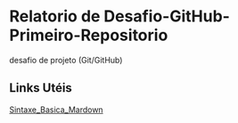 # Relatorio de Desafio-GitHub-Primeiro-Repositorio
desafio de projeto (Git/GitHub)
## Links Utéis
[Sintaxe_Basica_Mardown](https://www.markdownguide.org/basic-syntax/)
